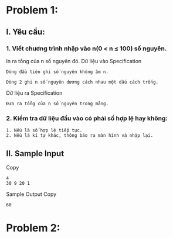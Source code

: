 # Problem 1:  
## I. Yêu cầu:

### 1. Viết chương trình nhập vào n(0 < n ≤ 100) số nguyên.  
In ra tổng của n số nguyên đó.
Dữ liệu vào Specification

    Dòng đầu tiên ghi số nguyên không âm n.

    Dòng 2 ghi n số nguyên dương cách nhau một dấu cách trống.

Dữ liệu ra Specification

    Đưa ra tổng của n số nguyên trong mảng.

###  2. Kiểm tra dữ liệu đầu vào có phải số hợp lệ hay không:
    1. Nếu là số hợp lệ tiếp tục.
    2. Nếu là kí tự khác, thông báo ra màn hình và nhập lại.

## II. Sample Input
Copy

    4
    30 9 20 1

Sample Output
Copy

    60
# Problem 2:

